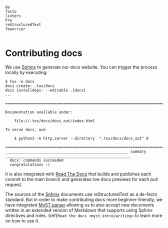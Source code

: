 <!-- markdownlint-disable first-line-heading -->

```{spelling}
de
facto
linters
Pre
reStructuredText
Towncrier
```

```{include} ../../.github/CONTRIBUTING.md

```

# Contributing docs

We use [Sphinx] to generate our docs website. You can trigger
the process locally by executing:

<!-- cspell:disable -->

```shell-session
$ tox -e docs
docs create: .tox/docs
docs installdeps: --editable .[docs]
...

========================================================================================================================

Documentation available under:

    file://.tox/docs/docs_out/index.html

To serve docs, use

    $ python3 -m http.server --directory  ".tox/docs/docs_out" 0

========================================================================================================================
_______________________________________________________ summary ________________________________________________________
  docs: commands succeeded
  congratulations :)
```

<!-- cspell:enable -->

It is also integrated with [Read The Docs] that builds and
publishes each commit to the main branch and generates live
docs previews for each pull request.

The sources of the [Sphinx] documents use reStructuredText as a
de-facto standard. But in order to make contributing docs more
beginner-friendly, we have integrated [MyST parser] allowing us
to also accept new documents written in an extended version of
Markdown that supports using Sphinx directives and roles.
{ref}`Read the docs <myst:intro/writing>` to learn more on how
to use it.

[myst parser]: https://pypi.org/project/myst-parser/
[read the docs]: https://readthedocs.org
[sphinx]: https://www.sphinx-doc.org

